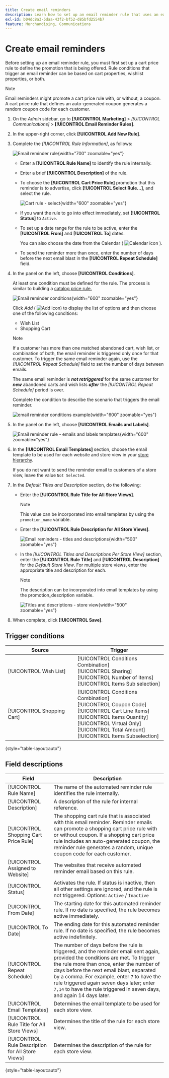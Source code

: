 ```yaml
---
title: Create email reminders
description: Learn how to set up an email reminder rule that uses an existing cart price rule.
exl-id: b04dc8a3-5daa-43f2-bf52-d85bfd2554b7
feature: Merchandising, Communications
---
```

# Create email reminders

Before setting up an email reminder rule, you must first set up a cart price rule to define the promotion that is being offered. Rule conditions that trigger an email reminder can be based on cart properties, wishlist properties, or both.

>[!NOTE]
>
>Email reminders might promote a cart price rule with, or without, a coupon. A cart price rule that defines an auto-generated coupon generates a random coupon code for each customer.

1. On the _Admin_ sidebar, go to **[!UICONTROL Marketing]** > _[!UICONTROL Communications]_ > **[!UICONTROL Email Reminder Rules]**.

1. In the upper-right corner, click **[!UICONTROL Add New Rule]**.

1. Complete the _[!UICONTROL Rule Information]_, as follows:

    ![Email reminder rule](./assets/email-reminder-new.png){width="700" zoomable="yes"}

   - Enter a **[!UICONTROL Rule Name]** to identify the rule internally.

   - Enter a brief **[!UICONTROL Description]** of the rule.

   - To choose the **[!UICONTROL Cart Price Rule]** promotion that this reminder is to advertise, click **[!UICONTROL Select Rule…]**, and select the rule.

      ![Cart rule - select](./assets/email-reminder-select-rule.png){width="600" zoomable="yes"}

   - If you want the rule to go into effect immediately, set **[!UICONTROL Status]** to `Active`.

   - To set up a date range for the rule to be active, enter the **[!UICONTROL From]** and **[!UICONTROL To]** dates.

      You can also choose the date from the Calendar ( ![Calendar icon](../assets/icon-calendar.png) ).

   - To send the reminder more than once, enter the number of days before the next email blast in the **[!UICONTROL Repeat Schedule]** field.

1. In the panel on the left, choose **[!UICONTROL Conditions]**.

   At least one condition must be defined for the rule. The process is similar to building a [catalog price rule.](price-rules-catalog.md)

   ![Email reminder conditions](./assets/email-reminder-conditions.png){width="600" zoomable="yes"}

   Click _Add_ ( ![Add icon](../assets/icon-add-green-circle.png)) to display the list of options and then choose one of the following conditions:

      - Wish List
      - Shopping Cart

   >[!NOTE]
   >
   >If a customer has more than one matched abandoned cart, wish list, or combination of both, the email reminder is triggered only once for that customer. To trigger the same email reminder again, use the _[!UICONTROL Repeat Schedule]_ field to set the number of days between emails. <br/>
   >
   >The same email reminder is **_not retriggered_** for the same customer for **_new_** abandoned carts and wish lists **_after_** the _[!UICONTROL Repeat Schedule]_ period is over.

   Complete the condition to describe the scenario that triggers the email reminder.

   ![email reminder conditions example](./assets/email-reminder-condition-example.png){width="600" zoomable="yes"}

1. In the panel on the left, choose **[!UICONTROL Emails and Labels]**.

   ![Email reminder rule - emails and labels templates ](./assets/email-reminder-rule-emails-labels-email-templates.png){width="600" zoomable="yes"}

1. In the **[!UICONTROL Email Templates]** section, choose the email template to be used for each website and store view in your [store hierarchy](../getting-started/websites-stores-views.md).

   If you do not want to send the reminder email to customers of a store view, leave the value `Not Selected`.

1. In the _Default Titles and Description_ section, do the following:

   - Enter the **[!UICONTROL Rule Title for All Store Views]**.

      >[!NOTE]
      >
      >This value can be incorporated into email templates by using the `promotion_name` variable.

   - Enter the **[!UICONTROL Rule Description for All Store Views]**.

      ![Email reminders - titles and descriptions](./assets/email-reminders-emails-and-labels-default-titles-description.png){width="500" zoomable="yes"}

   - In the _[!UICONTROL Titles and Descriptions Per Store View]_ section, enter the **[!UICONTROL Rule Title]** and **[!UICONTROL Description]** for the _Default Store View_. For multiple store views, enter the appropriate title and description for each.

      >[!NOTE]
      >
      >The description can be incorporated into email templates by using the promotion_description variable.

      ![Titles and descriptions - store view](./assets/email-reminder-rules-title-descriptions-per-store-view.png){width="500" zoomable="yes"}

1. When complete, click **[!UICONTROL Save]**.

## Trigger conditions

|Source|Trigger|
|--- |--- |
|[!UICONTROL Wish List]|[!UICONTROL Conditions Combination]<br/>[!UICONTROL Sharing]<br/>[!UICONTROL Number of Items]<br/>[!UICONTROL Items Sub selection]|
|[!UICONTROL Shopping Cart]|[!UICONTROL Conditions Combination]<br/>[!UICONTROL Coupon Code]<br/>[!UICONTROL Cart Line Items]<br/>[!UICONTROL Items Quantity]<br/>[!UICONTROL Virtual Only]<br/>[!UICONTROL Total Amount]<br/>[!UICONTROL Items Subselection]|

{style="table-layout:auto"}

## Field descriptions

|Field|Description|
|--- |--- |
|[!UICONTROL Rule Name]|The name of the automated reminder rule identifies the rule internally.|
|[!UICONTROL Description]|A description of the rule for internal reference.|
|[!UICONTROL Shopping Cart Price Rule]|The shopping cart rule that is associated with this email reminder. Reminder emails can promote a shopping cart price rule with or without coupon. If a shopping cart price rule includes an auto-generated coupon, the reminder rule generates a random, unique coupon code for each customer.|
|[!UICONTROL Assigned to Website]|The websites that receive automated reminder email based on this rule.|
|[!UICONTROL Status]|Activates the rule. If status is inactive, then all other settings are ignored, and the rule is not triggered. Options: `Active` / `Inactive`|
|[!UICONTROL From Date]|The starting date for this automated reminder rule. If no date is specified, the rule becomes active immediately.|
|[!UICONTROL To Date]|The ending date for this automated reminder rule. If no date is specified, the rule becomes active indefinitely.|
|[!UICONTROL Repeat Schedule]|The number of days before the rule is triggered, and the reminder email sent again, provided the conditions are met. To trigger the rule more than once, enter the number of days before the next email blast, separated by a comma. For example, enter `7` to have the rule triggered again seven days later; enter `7,14` to have the rule triggered in seven days, and again 14 days later.|
|[!UICONTROL Email Templates]|Determines the email template to be used for each store view.|
|[!UICONTROL Rule Title for All Store Views]|Determines the title of the rule for each store view.|
|[!UICONTROL Rule Description for All Store Views]|Determines the description of the rule for each store view.|

{style="table-layout:auto"}

